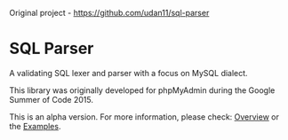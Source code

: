 Original project - https://github.com/udan11/sql-parser

# SQL Parser

A validating SQL lexer and parser with a focus on MySQL dialect.

This library was originally developed for phpMyAdmin during the Google Summer of Code 2015.

This is an alpha version. For more information, please check: [Overview](https://github.com/udan11/sql-parser/wiki/Overview) or the [Examples](https://github.com/udan11/sql-parser/wiki/Examples).